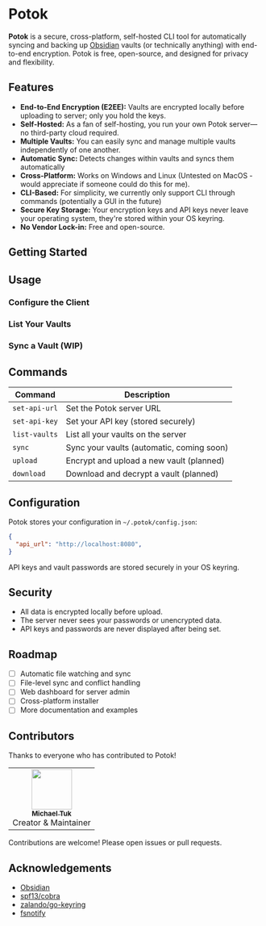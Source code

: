 # Potok

**Potok** is a secure, cross-platform, self-hosted CLI tool for automatically syncing and backing up [Obsidian](https://obsidian.md/) vaults (or technically anything) with end-to-end encryption. Potok is free, open-source, and designed for privacy and flexibility.

## Features

- **End-to-End Encryption (E2EE):** Vaults are encrypted locally before uploading to server; only you hold the keys.
- **Self-Hosted:** As a fan of self-hosting, you run your own Potok server—no third-party cloud required.
- **Multiple Vaults:** You can easily sync and manage multiple vaults independently of one another.
- **Automatic Sync:** Detects changes within vaults and syncs them automatically
- **Cross-Platform:** Works on Windows and Linux (Untested on MacOS - would appreciate if someone could do this for me).
- **CLI-Based:** For simplicity, we currently only support CLI through commands (potentially a GUI in the future)
- **Secure Key Storage:** Your encryption keys and API keys never leave your operating system, they're stored within your OS keyring.
- **No Vendor Lock-in:** Free and open-source.

## Getting Started

## Usage

### **Configure the Client**

### **List Your Vaults**

### **Sync a Vault (WIP)**

## Commands

| Command            | Description                                 |
|--------------------|---------------------------------------------|
| `set-api-url`      | Set the Potok server URL                    |
| `set-api-key`      | Set your API key (stored securely)          |
| `list-vaults`      | List all your vaults on the server          |
| `sync`             | Sync your vaults (automatic, coming soon)   |
| `upload`           | Encrypt and upload a new vault (planned)    |
| `download`         | Download and decrypt a vault (planned)      |

## Configuration

Potok stores your configuration in `~/.potok/config.json`:

```json
{
  "api_url": "http://localhost:8080",
}
```

API keys and vault passwords are stored securely in your OS keyring.


## Security

- All data is encrypted locally before upload.
- The server never sees your passwords or unencrypted data.
- API keys and passwords are never displayed after being set.

## Roadmap

- [ ] Automatic file watching and sync
- [ ] File-level sync and conflict handling
- [ ] Web dashboard for server admin
- [ ] Cross-platform installer
- [ ] More documentation and examples

## Contributors

Thanks to everyone who has contributed to Potok!

<table>
  <tr>
    <td align="center">
      <a href="https://github.com/michaeltukdev">
        <img src="https://avatars.githubusercontent.com/u/66504185" width="80px;" alt=""/>
        <br />
        <sub><b>Michael Tuk</b></sub>
      </a>
      <br />Creator & Maintainer
    </td>
    <!-- You could be here!-->
  </tr>
</table>

Contributions are welcome! Please open issues or pull requests.

## Acknowledgements

- [Obsidian](https://obsidian.md/)
- [spf13/cobra](https://github.com/spf13/cobra)
- [zalando/go-keyring](https://github.com/zalando/go-keyring)
- [fsnotify](https://github.com/fsnotify/fsnotify)
